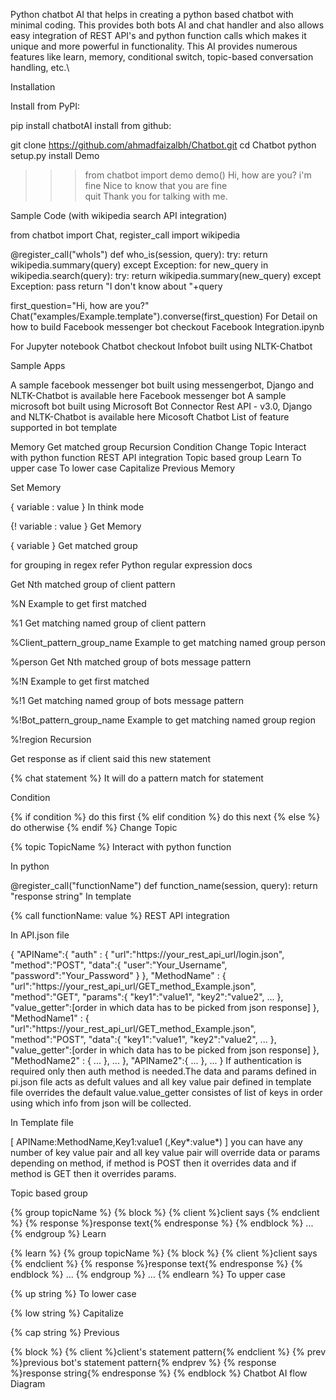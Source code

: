Python chatbot AI that helps in creating a python based chatbot with minimal coding. This provides both bots AI and chat handler and also allows easy integration of REST API's and python function calls which makes it unique and more powerful in functionality. This AI provides numerous features like learn, memory, conditional switch, topic-based conversation handling, etc.\



Installation

Install from PyPI:

pip install chatbotAI
install from github:

git clone https://github.com/ahmadfaizalbh/Chatbot.git
cd Chatbot
python setup.py install
Demo

>>> from chatbot import demo
>>> demo()
Hi, how are you?
> i'm fine
Nice to know that you are fine  
> quit
Thank you for talking with me.
>>> 
Sample Code (with wikipedia search API integration)

from chatbot import Chat, register_call
import wikipedia


@register_call("whoIs")
def who_is(session, query):
    try:
        return wikipedia.summary(query)
    except Exception:
        for new_query in wikipedia.search(query):
            try:
                return wikipedia.summary(new_query)
            except Exception:
                pass
    return "I don't know about "+query

first_question="Hi, how are you?"
Chat("examples/Example.template").converse(first_question)
For Detail on how to build Facebook messenger bot checkout Facebook Integration.ipynb

For Jupyter notebook Chatbot checkout Infobot built using NLTK-Chatbot

Sample Apps

A sample facebook messenger bot built using messengerbot, Django and NLTK-Chatbot is available here Facebook messenger bot
A sample microsoft bot built using Microsoft Bot Connector Rest API - v3.0, Django and NLTK-Chatbot is available here Micosoft Chatbot
List of feature supported in bot template

Memory
Get matched group
Recursion
Condition
Change Topic
Interact with python function
REST API integration
Topic based group
Learn
To upper case
To lower case
Capitalize
Previous
Memory

Set Memory

{ variable : value }
In think mode

{! variable : value }
Get Memory

{ variable }
Get matched group

for grouping in regex refer Python regular expression docs

Get Nth matched group of client pattern

%N
Example to get first matched

%1
Get matching named group of client pattern

%Client_pattern_group_name
Example to get matching named group person

%person
Get Nth matched group of bots message pattern

%!N
Example to get first matched

%!1
Get matching named group of bots message pattern

%!Bot_pattern_group_name
Example to get matching named group region

%!region
Recursion

Get response as if client said this new statement

{% chat statement %}
It will do a pattern match for statement

Condition

{% if condition %} do this first {% elif condition %} do this next {% else %} do otherwise {% endif %}
Change Topic

{% topic TopicName %}
Interact with python function

In python

@register_call("functionName")
def function_name(session, query):
    return "response string"
In template

{% call functionName: value %}
REST API integration

In API.json file

{
   "APIName":{
       "auth" : {
           "url":"https://your_rest_api_url/login.json",
           "method":"POST",
           "data":{
               "user":"Your_Username",
               "password":"Your_Password"
           }
       },
       "MethodName" : {
           "url":"https://your_rest_api_url/GET_method_Example.json",
           "method":"GET",
           "params":{
               "key1":"value1",
               "key2":"value2",
               ...
           },
           "value_getter":[order in which data has to be picked from json response]
       },
       "MethodName1" : {
           "url":"https://your_rest_api_url/GET_method_Example.json",
           "method":"POST",
           "data":{
               "key1":"value1",
               "key2":"value2",
               ...
           },
           "value_getter":[order in which data has to be picked from json response]
       },
       "MethodName2" : {
           ...
       },
       ...
   },
   "APIName2":{
       ...
   },
   ...
}
If authentication is required only then auth method is needed.The data and params defined in pi.json file acts as defult values and all key value pair defined in template file overrides the default value.value_getter consistes of list of keys in order using which info from json will be collected.

In Template file

[ APIName:MethodName,Key1:value1 (,Key*:value*) ]
you can have any number of key value pair and all key value pair will override data or params depending on method, if method is POST then it overrides data and if method is GET then it overrides params.

Topic based group

{% group topicName %}
  {% block %}
      {% client %}client says {% endclient %}
      {% response %}response text{% endresponse %}
  {% endblock %}
  ...
{% endgroup %}
Learn

{% learn %}
  {% group topicName %}
    {% block %}
        {% client %}client says {% endclient %}
        {% response %}response text{% endresponse %}
    {% endblock %}
    ...
  {% endgroup %}
  ...
{% endlearn %}
To upper case

{% up string %}
To lower case

{% low string %}
Capitalize

{% cap string %}
Previous

{% block %}
    {% client %}client's statement pattern{% endclient %}
    {% prev %}previous bot's statement pattern{% endprev %}
    {% response %}response string{% endresponse %}
{% endblock %}
Chatbot AI flow Diagram
